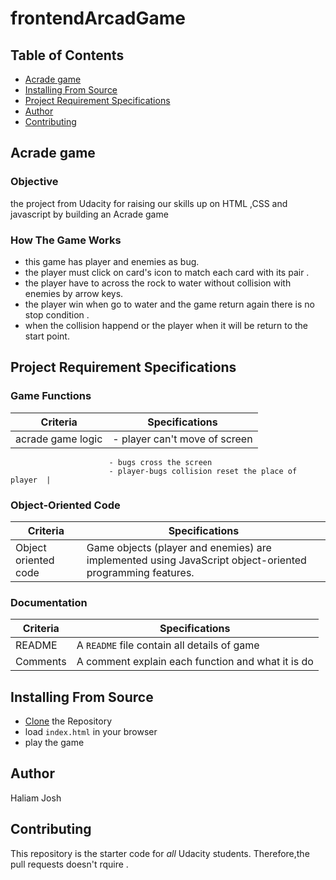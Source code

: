 # frontendArcadGame

## Table of Contents

* [Acrade game](#acrade-game)
* [Installing From Source](#installing-from-source)
* [Project Requirement Specifications](#project-requirement-specifications)
* [Author](#author)
* [Contributing](#contributing)

## Acrade game

### Objective

the project from Udacity for raising our skills up on HTML ,CSS and javascript by building an Acrade game

### How The Game Works

- this game  has player and enemies as bug. 
- the player must click on card's icon  to match each card with its pair . 
- the player have to across the rock to water without collision with enemies by arrow keys.
- the player win when go to water and the game return again there is no stop condition .
- when the collision happend or the player when it will be return to the start point.

## Project Requirement Specifications

### Game Functions

| Criteria              | Specifications    |
| --------------------- | ----------------- |
| acrade game logic     | - player can't move of screen 
                          - bugs cross the screen
                          - player-bugs collision reset the place of player  |

### Object-Oriented Code

| Criteria                | Specifications    |
| ------------------------| ----------------- |
| Object oriented code    | Game objects (player and enemies) are implemented using JavaScript object-oriented programming features.|


### Documentation

| Criteria              | Specifications    |
| --------------------- | ----------------- |
| README                | A `README` file contain all details of game  |
| Comments              | A comment explain each function and what it is do  |



## Installing From Source
 - [Clone](https://github.com/halima992/projectMemoryGame) the Repository
 - load `index.html` in your browser
 - play the game

## Author
Haliam Josh 

## Contributing
This repository is the starter code for _all_ Udacity students. Therefore,the pull requests doesn't rquire .


